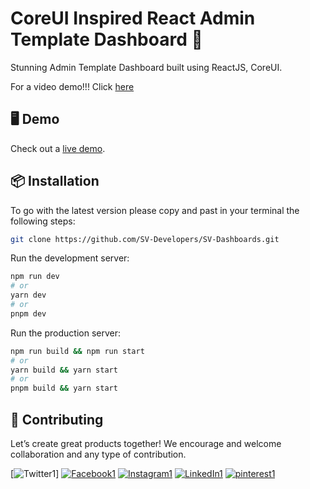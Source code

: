 # CoreUI Inspired React Admin Template Dashboard 🚀

Stunning Admin Template Dashboard built using ReactJS, CoreUI.

For a video demo!!!
Click [here](https://www.facebook.com/reel/767084484751614)
## 🖥 Demo

Check out a [live demo](https://sv-dashboards.vercel.app/).

## 📦 Installation

To go with the latest version please copy and past in your terminal the following steps: 

```bash
git clone https://github.com/SV-Developers/SV-Dashboards.git
```

Run the development server:

```bash
npm run dev
# or
yarn dev
# or
pnpm dev
```
Run the production server:

```bash
npm run build && npm run start
# or
yarn build && yarn start
# or
pnpm build && yarn start
```

## 🤝 Contributing

Let’s create great products together! We encourage and welcome collaboration and any type of contribution.

[![Twitter1](https://github.com/SV-Developers/SV-Dashboards/assets/159615162/d7a4bfcf-95da-4a53-9e7b-32b206361e19)]
[![Facebook1](https://github.com/SV-Developers/SV-Dashboards/assets/159615162/7bd20447-76b3-4886-ae38-aaec15841355)][1]
[![Instagram1](https://github.com/SV-Developers/SV-Dashboards/assets/159615162/12ec043e-fc69-4298-91a7-731545fb6686)][2]
[![LinkedIn1](https://github.com/SV-Developers/SV-Dashboards/assets/159615162/755015ee-93a3-4162-9506-a3308ac324bd)][5]
[![pinterest1](https://github.com/SV-Developers/SV-Dashboards/assets/159615162/15a159c2-a979-444e-b5b6-82c390facf50)][3]



[1]: https://www.facebook.com/people/SV-Devs/61555948055256/
[2]: https://www.instagram.com/sv_devs/?igsh=MWEwdnRjazk5OXhxOA%3D%3D
[3]: https://in.pinterest.com/SV_developers/
[4]: https://twitter.com/SV_5verr
[5]: https://www.linkedin.com/in/sv-developers-4855022b6/

